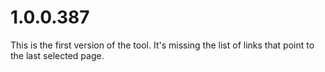 # 1.0.0.387

This is the first version of the tool. It's missing the list of links that point to the last selected page.
